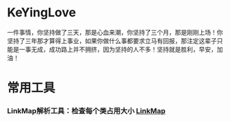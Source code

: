 # KeYingLove
一件事情，你坚持做了三天，那是心血来潮，你坚持了三个月，那是刚刚上场！你坚持了三年那才算得上事业，如果你做什么事都要求立马有回报，那注定这辈子只能是一事无成，成功路上并不拥挤，因为坚持的人不多！坚持就是胜利，早安，加油！

# 常用工具
### LinkMap解析工具：检查每个类占用大小 [LinkMap](https://github.com/huanxsd/LinkMap) 
      
